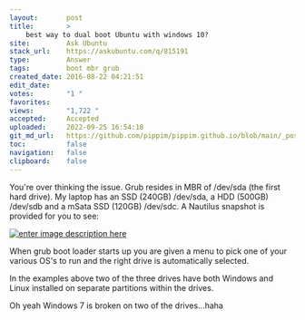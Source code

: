 ```yaml
---
layout:       post
title:        >
    best way to dual boot Ubuntu with windows 10?
site:         Ask Ubuntu
stack_url:    https://askubuntu.com/q/815191
type:         Answer
tags:         boot mbr grub
created_date: 2016-08-22 04:21:51
edit_date:    
votes:        "1 "
favorites:    
views:        "1,722 "
accepted:     Accepted
uploaded:     2022-09-25 16:54:18
git_md_url:   https://github.com/pippim/pippim.github.io/blob/main/_posts/2016/2016-08-22-best-way-to-dual-boot-Ubuntu-with-windows-10_.md
toc:          false
navigation:   false
clipboard:    false
---
```


You're over thinking the issue. Grub resides in MBR of /dev/sda (the first hard drive). My laptop has an SSD (240GB) /dev/sda, a HDD (500GB) /dev/sdb and a mSata SSD (120GB) /dev/sdc. A Nautilus snapshot is provided for you to see:

[![enter image description here][1]][1]

When grub boot loader starts up you are given a menu to pick one of your various OS's to run and the right drive is automatically selected.

In the examples above two of the three drives have both Windows and Linux installed on separate partitions within the drives.

Oh yeah Windows 7 is broken on two of the drives...haha


  [1]: http://i.stack.imgur.com/X2mDW.png
